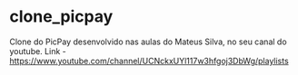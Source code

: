 # clone_picpay

Clone do PicPay desenvolvido nas aulas do Mateus Silva, no seu canal do youtube.
Link - https://www.youtube.com/channel/UCNckxUYl117w3hfgoj3DbWg/playlists

